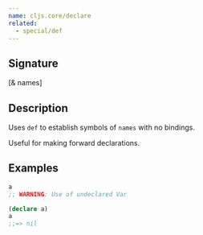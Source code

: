 ```yaml
---
name: cljs.core/declare
related:
  - special/def
---
```


## Signature
[& names]


## Description

Uses `def` to establish symbols of `names` with no bindings.

Useful for making forward declarations.


## Examples

```clj
a
;; WARNING: Use of undeclared Var

(declare a)
a
;;=> nil
```
